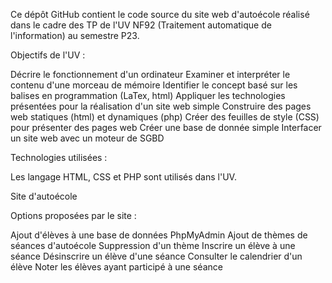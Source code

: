 Ce dépôt GitHub contient le code source du site web d'autoécole réalisé dans le cadre des TP de l'UV NF92 (Traitement automatique de l'information) au semestre P23.

Objectifs de l'UV :

Décrire le fonctionnement d'un ordinateur
Examiner et interpréter le contenu d'une morceau de mémoire
Identifier le concept basé sur les balises en programmation (LaTex, html)
Appliquer les technologies présentées pour la réalisation d'un site web simple
Construire des pages web statiques (html) et dynamiques (php)
Créer des feuilles de style (CSS) pour présenter des pages web
Créer une base de donnée simple
Interfacer un site web avec un moteur de SGBD

Technologies utilisées :

Les langage HTML, CSS et PHP sont utilisés dans l'UV.

Site d'autoécole

Options proposées par le site :

Ajout d'élèves à une base de données PhpMyAdmin
Ajout de thèmes de séances d'autoécole
Suppression d'un thème
Inscrire un élève à une séance
Désinscrire un élève d'une séance
Consulter le calendrier d'un élève
Noter les élèves ayant participé à une séance
